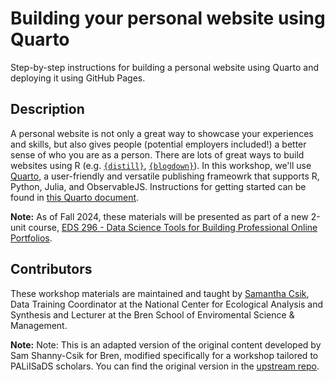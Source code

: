 # Building your personal website using Quarto

Step-by-step instructions for building a personal website using Quarto and deploying it using GitHub Pages.

## Description 

A personal website is not only a great way to showcase your experiences and skills, but also gives people (potential employers included!) a better sense of who you are as a person. There are lots of great ways to build websites using R (e.g. [`{distill}`](https://rstudio.github.io/distill/website.html), [`{blogdown}`](https://bookdown.org/yihui/blogdown/)). In this workshop, we'll use [Quarto](https://quarto.org/docs/websites/), a user-friendly and versatile publishing frameowrk that supports R, Python, Julia, and ObservableJS. Instructions for getting started can be found in [this Quarto document](https://ucsb-meds.github.io/creating-quarto-websites/). 

**Note:** As of Fall 2024, these materials will be presented as part of a new 2-unit course, [EDS 296 - Data Science Tools for Building Professional Online Portfolios](https://ucsb-meds.github.io/EDS-296-DS-portfolios/).

## Contributors

These workshop materials are maintained and taught by [Samantha Csik](https://github.com/samanthacsik), Data Training Coordinator at the National Center for Ecological Analysis and Synthesis and Lecturer at the Bren School of Enviromental Science & Management.

**Note:** Note: This is an adapted version of the original content developed by Sam Shanny-Csik for Bren, modified specifically for a workshop tailored to PALiISaDS scholars. You can find the original version in the [upstream repo](https://github.com/UCSB-MEDS/creating-quarto-websites).